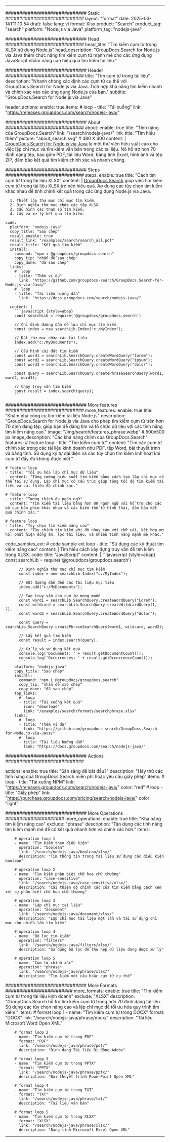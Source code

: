 
---
############################# Static ############################
layout: "format"
date:  2025-03-14T11:10:54
draft: false
lang: vi
format: Xlsx
product: "Search"
product_tag: "search"
platform: "Node.js via Java"
platform_tag: "nodejs-java"

############################# Head ############################
head_title: "Tìm kiếm cụm từ trong XLSX sử dụng Node.js"
head_description: "GroupDocs.Search for Node.js via Java thêm chức năng tìm kiếm cụm từ mạnh mẽ cho các ứng dụng JavaScript nhằm nâng cao hiệu quả tìm kiếm tài liệu."

############################# Header ############################
title: "Tìm cụm từ trong tài liệu" 
description: "Nhanh chóng xác định các cụm từ cụ thể với GroupDocs.Search for Node.js via Java. Tích hợp khả năng tìm kiếm nhanh và chính xác vào các ứng dụng Node.js của bạn."
subtitle: "GroupDocs.Search for Node.js via Java" 

header_actions:
  enable: true
  items:
    #  loop
    - title: "Tải xuống"
      link: "https://releases.groupdocs.com/search/nodejs-java/"
      
############################# About ############################
about:
    enable: true
    title: "Tính năng của GroupDocs.Search"
    link: "/search/nodejs-java/"
    link_title: "Tìm hiểu thêm"
    picture: "about_search.svg" # 480 X 400
    content: |
       [GroupDocs.Search for Node.js via Java](/search/nodejs-java/) là một thư viện hiệu suất cao cho việc lập chỉ mục và tìm kiếm văn bản trong các tài liệu. Nó hỗ trợ hơn 70 định dạng tệp, bao gồm PDF, tài liệu Word, bảng tính Excel, hình ảnh và tệp ZIP, đảm bảo kết quả tìm kiếm chính xác và nhanh chóng.

############################# Steps ############################
steps:
    enable: true
    title: "Cách tìm cụm từ trong tài liệu XLSX"
    content: |
      [GroupDocs.Search](/search/nodejs-java/) giúp việc tìm kiếm cụm từ trong tài liệu XLSX trở nên hiệu quả. Áp dụng các tùy chọn tìm kiếm khác nhau để tinh chỉnh kết quả trong các ứng dụng Node.js via Java.
      
      1. Thiết lập thư mục chỉ mục tìm kiếm.
      2. Định nghĩa thư mục chứa các tệp XLSX.
      3. Cấu hình các tham số tìm kiếm.
      4. Lấy và xử lý kết quả tìm kiếm.
   
    code:
      platform: "nodejs-java"
      copy_title: "Sao chép"
      result_enable: true
      result_link: "/examples/search/search_all.pdf"
      result_title: "Kết quả tìm kiếm"
      install:
        command: "npm i @groupdocs/groupdocs.search"
        copy_tip: "nhấn để sao chép"
        copy_done: "đã sao chép"
      links:
        #  loop
        - title: "Thêm ví dụ"
          link: "https://github.com/groupdocs-search/GroupDocs.Search-for-Node.js-via-Java/"
        #  loop
        - title: "Tài liệu hướng dẫn"
          link: "https://docs.groupdocs.com/search/nodejs-java/"
          
      content: |
        ```javascript {style=abap}
        const searchLib = require('@groupdocs/groupdocs.search')

        // Chỉ định đường dẫn để lưu chỉ mục tìm kiếm
        const index = new searchLib.Index("c:/MyIndex");

        // Đặt thư mục chứa các tài liệu
        index.add("c:/MyDocuments");

        // Cấu hình cài đặt tìm kiếm
        const word1 = searchLib.SearchQuery.createWordQuery("lorem");
        const word2 = searchLib.SearchQuery.createWordQuery("ipsum");
        const word3 = searchLib.SearchQuery.createWordQuery("dolor");

        const query = searchLib.SearchQuery.createPhraseSearchQuery(word1, word2, word3);

        // Chạy truy vấn tìm kiếm
        const result = index.search(query);
        ```            

############################# More features ############################
more_features:
  enable: true
  title: "Khám phá công cụ tìm kiếm tài liệu Node.js"
  description: "GroupDocs.Search for Node.js via Java cho phép tìm kiếm cụm từ trên hơn 70 định dạng tệp, giúp bạn dễ dàng tìm và tổ chức dữ liệu với các tính năng tìm kiếm nâng cao."
  image: "/img/search/features_phrase.webp" # 500x500 px
  image_description: "Các khả năng chính của GroupDocs.Search"
  features:
    # feature loop
    - title: "Tìm kiếm cụm từ"
      content: "Tìm các cụm từ chính xác trong các tài liệu kinh doanh như PDF, tệp Word, bài thuyết trình và bảng tính. Sử dụng ký tự đại diện và các tùy chọn tìm kiếm linh hoạt khi cụm từ đầy đủ không được biết."

    # feature loop
    - title: "Tối ưu hóa lập chỉ mục dữ liệu"
      content: "Tăng cường hiệu suất tìm kiếm bằng cách tạo lập chỉ mục có thể tái sử dụng. Lập chỉ mục có cấu trúc giúp tăng tốc độ tìm kiếm tài liệu và cải thiện độ chính xác."

    # feature loop
    - title: "Tương thích đa ngôn ngữ"
      content: "Tìm kiếm tài liệu bằng hơn 80 ngôn ngữ với hỗ trợ cho các bố cục bàn phím khác nhau và các biến thể từ hình thái, đảm bảo kết quả chính xác."

    # feature loop
    - title: "Tùy chọn tìm kiếm nâng cao"
      content: "Tùy chỉnh tìm kiếm với độ nhạy cảm với chữ cái, kết hợp mơ hồ, phát hiện đồng âm, lọc tài liệu, và nhiều tính năng mạnh mẽ khác."
      
  code_samples_ext:
    # code sample ext loop
    - title: "Sử dụng các kỹ thuật tìm kiếm nâng cao"
      content: |
        Tìm hiểu cách xây dựng truy vấn để tìm kiếm trong XLSX.
      code:
        title: "JavaScript"
        content: |
          ```javascript {style=abap}
          const searchLib = require('@groupdocs/groupdocs.search')
          
          // Định nghĩa thư mục chỉ mục tìm kiếm
          const index = new searchLib.Index("c:/MyIndex");
              
          // Đặt đường dẫn đến các tài liệu mục tiêu
          index.add("c:/MyDocuments");

          // Tạo truy vấn cho cụm từ mong muốn
          const word1 = searchLib.SearchQuery.createWordQuery("Lorem");
          const wildcard = searchLib.SearchQuery.createWildcardQuery(1, 7);
          const word2 = searchLib.SearchQuery.createWordQuery("dolor");

          const query = searchLib.SearchQuery.createPhraseSearchQuery(word1, wildcard, word2);

          // Lấy kết quả tìm kiếm
          const result = index.search(query);
          
          // Xử lý và sử dụng kết quả
          console.log('Documents: ' + result.getDocumentCount());
          console.log('Occurrences: ' + result.getOccurrenceCount());
          ```
        platform: "nodejs-java"
        copy_title: "Sao chép"
        install:
          command: "npm i @groupdocs/groupdocs.search"
          copy_tip: "nhấn để sao chép"
          copy_done: "đã sao chép"
        top_links:
          #  loop
          - title: "Tải xuống kết quả"
            icon: "download"
            link: "/examples/search/formats/searchphrase.xlsx"
        links:
          #  loop
          - title: "Thêm ví dụ"
            link: "https://github.com/groupdocs-search/GroupDocs.Search-for-Node.js-via-Java/"
          #  loop
          - title: "Tài liệu hướng dẫn"
            link: "https://docs.groupdocs.com/search/nodejs-java/"
            

            


############################# Actions ############################

actions:
  enable: true
  title: "Sẵn sàng để bắt đầu?"
  description: "Hãy thử các tính năng của GroupDocs.Search miễn phí hoặc yêu cầu giấy phép"
  items:
    #  loop
    - title: "Tải xuống NPM"
      link: "https://releases.groupdocs.com/search/nodejs-java/"
      color: "red"
        #  loop
    - title: "Giấy phép"
      link: "https://purchase.groupdocs.com/pricing/search/nodejs-java/"
      color: "light"


############################# More Operations #####################
more_operations:
    enable: true
    title: "Khả năng tìm kiếm nâng cao"
    exclude: "phrase"
    description: "Tận dụng các tính năng tìm kiếm mạnh mẽ để có kết quả nhanh hơn và chính xác hơn."
    items: 
          
        # operation loop 1
        - name: "Tìm kiếm theo điều kiện"
          operation: "boolean"
          link: "/search/nodejs-java/boolean/xlsx/"
          description: "Tìm thông tin trong tài liệu sử dụng các điều kiện boolean"

        # operation loop 2
        - name: "Tìm kiếm phân biệt chữ hoa chữ thường"
          operation: "case-sensitive"
          link: "/search/nodejs-java/case-sensitive/xlsx/"
          description: "Cải thiện độ chính xác của tìm kiếm bằng cách xem xét sự phân biệt chữ hoa chữ thường"

        # operation loop 3
        - name: "Lập chỉ mục tài liệu"
          operation: "document"
          link: "/search/nodejs-java/document/xlsx/"
          description: "Lập chỉ mục tài liệu một lần và tái sử dụng chỉ mục cho nhiều lần tìm kiếm"

        # operation loop 4
        - name: "Bộ lọc tìm kiếm"
          operation: "filters"
          link: "/search/nodejs-java/filters/xlsx/"
          description: "Sử dụng bộ lọc để thu hẹp dữ liệu đang được xử lý"

        # operation loop 5
        - name: "Cụm từ chính xác"
          operation: "phrase"
          link: "/search/nodejs-java/phrase/xlsx/"
          description: "Tìm kiếm một câu hoặc cụm từ cụ thể"
          
        
          
############################# More Formats ########################
more_formats:
    enable: true
    title: "Tìm kiếm cụm từ trong tài liệu kinh doanh"
    exclude: "XLSX"
    description: "GroupDocs.Search hỗ trợ tìm kiếm cụm từ trong hơn 70 định dạng tài liệu. Sử dụng các tùy chọn nâng cao và lập chỉ mục để tối ưu hóa quy trình tìm kiếm."
    items: 
        # format loop 1
        - name: "Tìm kiếm cụm từ trong DOCX"
          format: "DOCX"
          link: "/search/nodejs-java/phrase/docx/"
          description: "Tài liệu Microsoft Word Open XML"
          
        # format loop 2
        - name: "Tìm kiếm cụm từ trong PDF"
          format: "PDF"
          link: "/search/nodejs-java/phrase/pdf/"
          description: "Định dạng Tài liệu Di động Adobe"
          
        # format loop 3
        - name: "Tìm kiếm cụm từ trong PPTX"
          format: "PPTX"
          link: "/search/nodejs-java/phrase/pptx/"
          description: "Bài thuyết trình PowerPoint Open XML"

        # format loop 4
        - name: "Tìm kiếm cụm từ trong TXT"
          format: "TXT"
          link: "/search/nodejs-java/phrase/txt/"
          description: "Tài liệu văn bản"
          
        # format loop 5
        - name: "Tìm kiếm cụm từ trong XLSX"
          format: "XLSX"
          link: "/search/nodejs-java/phrase/xlsx/"
          description: "Bảng tính Microsoft Excel Open XML"
  

---